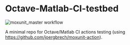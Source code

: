 # Octave-Matlab-CI-testbed

![moxunit_master workflow](https://github.com/jorgepz/Octave_Matlab_CI_Testbed/actions/workflows/moxunit_master.yml/badge.svg)

A minimal repo for Octave/Matlab CI actions testing (using https://github.com/joergbrech/moxunit-action).
